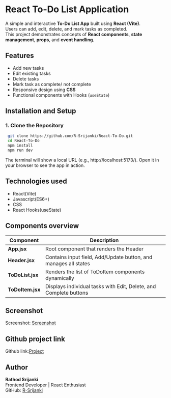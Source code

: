 # React To-Do List Application

A simple and interactive **To-Do List App** built using **React (Vite)**.  
Users can add, edit, delete, and mark tasks as completed.  
This project demonstrates concepts of **React components**, **state management**, **props**, and **event handling**.

## Features

* Add new tasks
* Edit existing tasks
* Delete tasks
* Mark task as complete/ not complete
* Responsive design using **CSS**
* Functional components with Hooks (`useState`)

## Installation and Setup

### 1. Clone the Repository
```bash
 git clone https://github.com/R-Srijanki/React-To-Do.git
 cd React-To-Do
 npm install
 npm run dev
 ```

The terminal will show a local URL (e.g., http://localhost:5173/).
Open it in your browser to see the app in action.

## Technologies used

* React(Vite)
* Javascript(ES6+)
* CSS
* React Hooks(useState)

## Components overview

| Component        | Description                                                       |
| ---------------- | ----------------------------------------------------------------- |
| **App.jsx**      | Root component that renders the Header                            |
| **Header.jsx**   | Contains input field, Add/Update button, and manages all states   |
| **ToDoList.jsx** | Renders the list of ToDoItem components dynamically               |
| **ToDoItem.jsx** | Displays individual tasks with Edit, Delete, and Complete buttons |

## Screenshot

Screenshot: [Screenshot](./src/assets/Screenshot_2025-10-22_004100.png)

## Github project link

Github link:[Project](https://github.com/R-Srijanki/React-To-Do.git)

## Author
**Rathod Srijanki**  
Frontend Developer | React Enthusiast  
GitHub: [R-Srijanki](https://github.com/R-Srijanki)